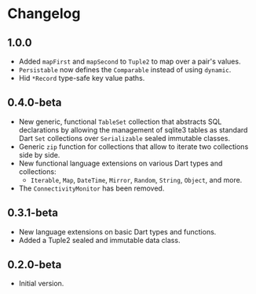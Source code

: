 # Changelog

## 1.0.0
- Added `mapFirst` and `mapSecond` to `Tuple2` to map over a pair's values.
- `Persistable` now defines the `Comparable` instead of using `dynamic`.
- Hid `*Record` type-safe key value paths.

## 0.4.0-beta

- New generic, functional `TableSet` collection that abstracts SQL declarations by allowing the management of sqlite3 tables as standard Dart `Set` collections over `Serializable` sealed immutable classes.
- Generic `zip` function for collections that allow to iterate two collections side by side.
- New functional language extensions on various Dart types and collections:
  - `Iterable`, `Map`, `DateTime`, `Mirror`, `Random`, `String`, `Object`, and more.
- The `ConnectivityMonitor` has been removed.

## 0.3.1-beta

- New language extensions on basic Dart types and functions.
- Added a Tuple2 sealed and immutable data class.

## 0.2.0-beta

- Initial version.
